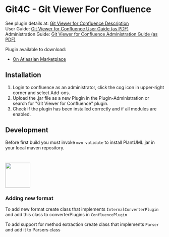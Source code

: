 # Git4C - Git Viewer For Confluence

See plugin details at: <a href="http://opensource.networkedassets.com/confluence/git4c.html">Git Viewer for Confluence Description</a>  
User Guide: <a href="http://opensource.networkedassets.com/confluence/pdf/git4c-user-guide.pdf">Git Viewer for Confluence User Guide (as PDF)</a>  
Administration Guide: <a href="http://opensource.networkedassets.com/confluence/pdf/git4c-administration-guide.pdf">Git Viewer for Confluence Administration Guide (as PDF)</a>  
  
Plugin available to download:  
  - <a href="https://marketplace.atlassian.com/plugins/com.networkedassets.git4c.confluence-plugin/server/overview">On Atlassian Marketplace</a>

## Installation

1. Login to confluence as an administrator, click the cog icon in upper-right corner and select Add-ons.
1. Upload the .jar file as a new Plugin in the Plugin-Administration or search for "Git Viewer for Confluence" plugin.
2. Check if the plugin has been installed correctly and if all modules are enabled.
  
## Development
Before first build you must invoke `mvn validate` to install PlantUML jar in your local maven repository.

# <a href="http://www.networkedassets.com/"><img src="https://www.networkedassets.net/images/NA_logo.png" height="79"></a>  
  
### Adding new format  
  
To add new format create class that implements `InternalConverterPlugin` and add this class to converterPlugins in `ConfluencePlugin`  
  
To add support for method extraction create class that implements `Parser` and add it to Parsers class  
  

